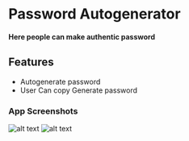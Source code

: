 # Password Autogenerator
#### Here people can make authentic password

## Features
- Autogenerate password
- User Can copy Generate password

### App Screenshots
![alt text](https://i.ibb.co/VV9QsL7/passwordgenerator1.png)
![alt text](https://i.ibb.co/47S8MPW/passwordgenerator2.png)
